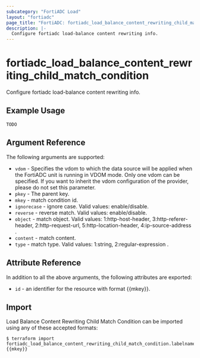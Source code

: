 ```yaml
---
subcategory: "FortiADC Load"
layout: "fortiadc"
page_title: "FortiADC: fortiadc_load_balance_content_rewriting_child_match_condition"
description: |-
  Configure fortiadc load-balance content rewriting info.
---
```


# fortiadc_load_balance_content_rewriting_child_match_condition
Configure fortiadc load-balance content rewriting info.

## Example Usage
```hcl
TODO
```

## Argument Reference

The following arguments are supported:

* `vdom` - Specifies the vdom to which the data source will be applied when the FortiADC unit is running in VDOM mode. Only one vdom can be specified. If you want to inherit the vdom configuration of the provider, please do not set this parameter.
* `pkey` - The parent key.
* `mkey` - match condition id.
* `ignorecase` - ignore case. Valid values: enable/disable.
* `reverse` - reverse match. Valid values: enable/disable.
* `object` - match object. Valid values: 1:http-host-header, 3:http-referer-header, 2:http-request-url, 5:http-location-header, 4:ip-source-address .
* `content` - match content. 
* `type` - match type. Valid values: 1:string, 2:regular-expression .

## Attribute Reference

In addition to all the above arguments, the following attributes are exported:
* `id` - an identifier for the resource with format {{mkey}}.

## Import
 Load Balance Content Rewriting Child Match Condition can be imported using any of these accepted formats:
```
$ terraform import fortiadc_load_balance_content_rewriting_child_match_condition.labelname {{mkey}}
```
